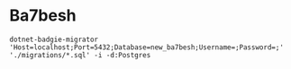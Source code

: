 # Ba7besh

```shell
dotnet-badgie-migrator 'Host=localhost;Port=5432;Database=new_ba7besh;Username=;Password=;' './migrations/*.sql' -i -d:Postgres
```
